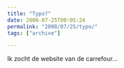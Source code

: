 ```yaml
---
title: "Typo?"
date: 2008-07-25T00:05:24
permalink: "2008/07/25/typo/"
tags: ["archive"]

---
```

Ik zocht de website van de carrefour…
